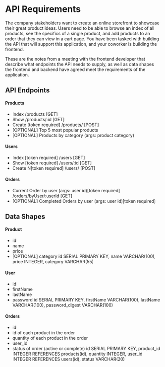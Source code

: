 # API Requirements
The company stakeholders want to create an online storefront to showcase their great product ideas. Users need to be able to browse an index of all products, see the specifics of a single product, and add products to an order that they can view in a cart page. You have been tasked with building the API that will support this application, and your coworker is building the frontend.

These are the notes from a meeting with the frontend developer that describe what endpoints the API needs to supply, as well as data shapes the frontend and backend have agreed meet the requirements of the application. 

## API Endpoints
#### Products
- Index /products [GET]
- Show /products/:id [GET]
- Create [token required] /products/ [POST]
- [OPTIONAL] Top 5 most popular products 
- [OPTIONAL] Products by category (args: product category)

#### Users
- Index [token required] /users [GET]
- Show [token required] /users/:id [GET]
- Create N[token required] /users/ [POST]

#### Orders
- Current Order by user (args: user id)[token required] /orders/byUser/:userId [GET]
- [OPTIONAL] Completed Orders by user (args: user id)[token required]

## Data Shapes
#### Product
- id
- name
- price
- [OPTIONAL] category
id SERIAL PRIMARY KEY, name VARCHAR(100), price INTEGER, category VARCHAR(55)

#### User
- id
- firstName
- lastName
- password
id SERIAL PRIMARY KEY, firstName VARCHAR(100), lastName VARCHAR(100), password_digest VARCHAR(100)

#### Orders
- id
- id of each product in the order
- quantity of each product in the order
- user_id
- status of order (active or complete)
id SERIAL PRIMARY KEY, product_id INTEGER REFERENCES products(id), quantity INTEGER, user_id INTEGER REFERENCES users(id), status VARCHAR(20)
